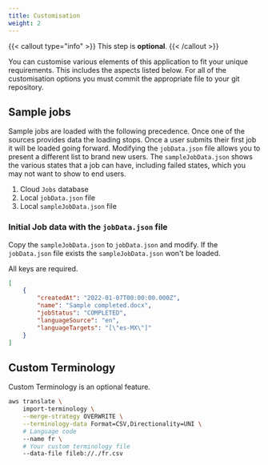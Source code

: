 ```yaml
---
title: Customisation
weight: 2
---
```


<!--
Copyright Amazon.com, Inc. or its affiliates. All Rights Reserved.
SPDX-License-Identifier: MIT-0
-->

{{< callout type="info" >}}
This step is **optional**.
{{< /callout >}}

You can customise various elements of this application to fit your unique requirements. This includes the aspects listed below. For all of the customisation options you must commit the appropriate file to your git repository.

## Sample jobs

Sample jobs are loaded with the following precedence. Once one of the sources provides data the loading stops. Once a user submits their first job it will be loaded going forward. Modifying the `jobData.json` file allows you to present a different list to brand new users. The `sampleJobData.json` shows the various states that a job can have, including failed states, which you may not want to show to end users.

1. Cloud `Jobs` database
1. Local `jobData.json` file
1. Local `sampleJobData.json` file

### Initial Job data with the `jobData.json` file

Copy the `sampleJobData.json` to `jobData.json` and modify. If the `jobData.json` file exists the `sampleJobData.json` won't be loaded.

All keys are required.

```json
[
	{
		"createdAt": "2022-01-07T00:00:00.000Z",
		"name": "Sample completed.docx",
		"jobStatus": "COMPLETED",
		"languageSource": "en",
		"languageTargets": "[\"es-MX\"]"
	}
]
```

## Custom Terminology

Custom Terminology is an optional feature.

```sh
aws translate \
	import-terminology \
	--merge-strategy OVERWRITE \
	--terminology-data Format=CSV,Directionality=UNI \
	# Language code
	--name fr \
	# Your custom terminology file
	--data-file fileb://./fr.csv
```

